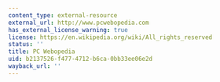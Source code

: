 ```yaml
---
content_type: external-resource
external_url: http://www.pcwebopedia.com
has_external_license_warning: true
license: https://en.wikipedia.org/wiki/All_rights_reserved
status: ''
title: PC Webopedia
uid: b2137526-f477-4712-b6ca-0bb33ee06e2d
wayback_url: ''
---
```

